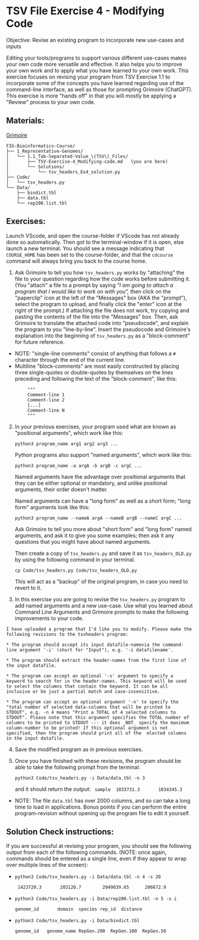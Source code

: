 # TSV File Exercise 4 - Modifying Code

Objective: Revise an existing program to incorporate new use-cases and inputs

Editing your tools/programs to support various different use-cases makes your own code more versatile and effective. It also helps you to improve your own work and to apply what you have learned to your own work. This exercise focuses on revising your program from TSV Exercise 1.1 to incorporate some of the concepts you have learned regarding use of the command-line interface, as well as those for prompting Grimoire (ChatGPT). This exercise is more "hands off" in that you will mostly be applying a "Review" process to your own code.

## Materials: 
[Grimoire](https://chat.openai.com/g/g-n7Rs0IK86-grimoire)

```
FIG-Bioinformatics-Course/
├── 1_Representative-Genomes/
│   └── 1.1_Tab-Separated-Value_\(TSV\)_Files/
│       ├── TSV-Exercise-4_Modifying-code.md   (you are here)
│       └── Solutions/
│           └── tsv_headers_Ex4_solution.py
├── Code/
│   └── tsv_headers.py
└── Data/
    ├── bindict.tbl
    ├── data.tbl
    └── rep200.list.tbl
```

## Exercises:

Launch VScode, and open the course-folder
if VScode has not already done so automatically.
Then got to the terminal-window if it is open,
else launch a new terminal.
You should see a message indicating that `COURSE_HOME`
has been set to the course-folder, and that the
`cdcourse` command will always bring you back
to the course home.

1. Ask Grimoire to tell you how `tsv_headers.py` works by "attaching" the file to your question regarding how the code works before submitting it. (You "attach" a file to a prompt by saying _"I am going to attach a program that I would like to work on with you",_ then click on the "paperclip" icon at the left of the "Messages" box (AKA the "prompt"), select the program to upload, and finally click the "enter" icon at the right of the prompt.) If attaching the file does not work, try copying and pasting the contents of the file into the "Messages" box. Then, ask Grimoire to translate the attached code into "pseudocode", and explain the program to you "line-by-line". Insert the pseudocode and Grimoire's explanation into the beginning of `tsv_headers.py` as a "block-comment" for future reference.
* NOTE: "single-line comments" consist of anything that follows a `#` character through the end of the current line.
* Multiline "block-comments" are most easily constructed by placing three single-quotes or double-quotes by themselves on the lines preceding and following the text of the "block-comment", like this:
```
        """
        Comment-line 1
        Comment-line 2
        [...]
        Comment-line N
        """
```

2. In your previous exercises, your program used what are known as "positional arguments", which work like this:

    ``` python3 program_name arg1 arg2 arg3 ... ```

    Python programs also support "named arguments", which work like this:

    ``` python3 program_name -a argA -b argB -c argC ... ```

    Named arguments have the advantage over positional arguments that they can be either optional or mandatory, and unlike positional arguments, their order doesn't matter.

    Named arguments can have a "long form" as well as a short form; "long form" arguments look like this:
    
    ``` python3 program_name --nameA argA --nameB argB --nameC argC ... ```

    Ask Grimoire to tell you more about "short form" and "long form" named arguments, and ask it to give you some examples; then ask it any questions that you might have about named arguments.

    Then create a copy of `tsv_headers.py` and save it as `tsv_headers_OLD.py` by using the following command in your terminal.
    
    ``` cp Code/tsv_headers.py Code/tsv_headers_OLD.py ```

    This will act as a "backup" of the original program, in case you need to revert to it.


3. In this exercise you are going to revise the `tsv_headers.py` program to add named arguments and a new use-case. Use what you learned about Command Line Arguments and Grimoire prompts to make the following improvements to your code.

```
I have uploaded a program that I'd like you to modify. Please make the following revisions to the tsvheaders program:

* The program should accept its input datafile-namevia the command-line argument '-i' (short for "Input"), e.g. '-i datafilename'.

* The program should extract the header-names from the first line of the input datafile.

* The program can accept an optional '-s' argument to specify a keyword to search for in the header-names. This keyword will be used to select the columns that contain the keyword. It can be all inclusive or be just a partial match and case-insensitive. 

* The program can accept an optional argument '-n' to specify the "total number of selected data-columns that will be printed to STDOUT", e.g. -n 4 means "Print a TOTAL of 4 selected columns to STDOUT". Please note that this argument specifies the TOTAL number of columns to be printed to STDOUT --- it does _NOT_ specify the maximum column-number to be printed! If this optional argument is not specified, then the program should print all of the  elected columns in the input datafile.
```
    
4. Save the modified program as in previous exercises. 

5. Once you have finished with these revisions, the program should be able to take the following prompt from the terminal:
    
    ``` python3 Code/tsv_headers.py -i Data/data.tbl -n 3 ```
    
    and it should return the output:
    ``` sample  1033731.3       1034345.3```
* NOTE: The file `data.tbl` has over 2000 columns, and so can take a long time to load in applications. Bonus points if you can perform the entire program-revision without opening up the program file to edit it yourself.

## Solution Check instructions:

If you are successful at revising your program, you should see the following output from each of the following commands. (NOTE: once again, commands should be entered as a single line, even if they appear to wrap over multiple lines of the screen):

* ``` python3 Code/tsv_headers.py -i Data/data.tbl -n 4 -s 20 ```

    ``` 1423720.3       203120.7        2049039.65      206672.9```

* ``` python3 Code/tsv_headers.py -i Data/rep200.list.tbl -n 5 -s i ```

    ```genome_id       domain  species rep_id  distance```

* ``` python3 Code/tsv_headers.py -i Data/bindict.tbl ```

    ``` genome_id	genome_name	RepGen.200	RepGen.100	RepGen.50 ```

